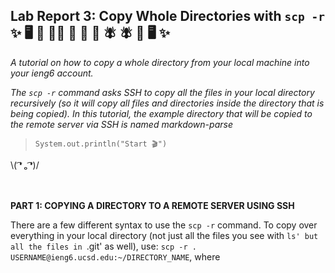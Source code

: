 ## Lab Report 3: Copy Whole Directories with `scp -r` ✨ 🖥 📂 🏃‍♀️ 🏃‍ 🏃‍ 💨 🪰  🪰 📂 🖥 ✨
*A tutorial on how to copy a whole directory from your local machine into your ieng6 account.*   

*The `scp -r` command asks SSH to copy all the files in your local directory recursively (so it will copy all files and directories inside the directory that is being copied). In this tutorial, the example directory that will be copied to the remote server via SSH is named markdown-parse*  
 
>`System.out.println("Start 🎬")`    

\\( ͡❛ ₒ ͡❛)/ <br/><br/><br/>
   
**PART 1: COPYING A DIRECTORY TO A REMOTE SERVER USING SSH**

There are a few different syntax to use the `scp -r` command.  To copy over everything in your local directory (not just all the files you see with `ls' but all the files in `.git' as well), use:  `scp -r . USERNAME@ieng6.ucsd.edu:~/DIRECTORY_NAME`, where 


